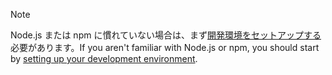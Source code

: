 >[!NOTE]
> <span data-ttu-id="b873e-101">Node.js または npm に慣れていない場合は、まず[開発環境をセットアップする](../overview/set-up-your-dev-environment.md)必要があります。</span><span class="sxs-lookup"><span data-stu-id="b873e-101">If you aren't familiar with Node.js or npm, you should start by [setting up your development environment](../overview/set-up-your-dev-environment.md).</span></span>